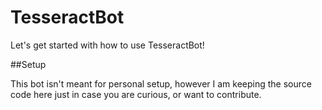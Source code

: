 # TesseractBot

Let's get started with how to use TesseractBot!

##Setup

This bot isn't meant for personal setup, however I am keeping the source code here just in case you are curious, or want to contribute.
